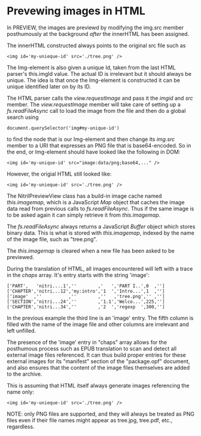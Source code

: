 # Prevewing images in HTML

In PREVIEW, the images are previewd by modifying the img.src member
posthumously at the background *after* the innerHTML has been assigned.

The innerHTML constructed always points to the original src file such as

    <img id='my-unieque-id' src='./tree.png' />

The Img-element is also given a unique Id, taken from the last HTML parser's
this.imgId value. The actual ID is irrelevant but it should always be unique.
The idea is that once the Img-element is constructed it can be unique identified
later on by its ID.

The HTML parser calls the *view.requestImage* and pass it the *imgid* and *src*
member. The *view.requestImage* member will take care of setting up a *fs.readFileAsync*
call to load the image from the file and then do a global search using

    document.querySelector('img#my-unique-id')

to find the node that is our Img-element and then change its *img.src* member
to a URI that expresses an PNG file that is base64-encoded. So in the end,
or Img-element should have looked like the following in DOM:

    <img id='my-unique-id' src="image:data/png;base64,..." />

However, the origial HTML still looked like:

    <img id='my-unieque-id' src='./tree.png' />

The NitrilPreviewView class has a build-in image cache named *this.imagemap*,
which is a JavaScript *Map* object that caches the image data read from
previous calls to *fs.readFileAsync*. Thus if the same image is to be asked
again it can simply retrieve it from *this.imagemap*.

The *fs.readFileAsync* always returns a JavaScript *Buffer* object which
stores binary data. This is what is stored with *this.imagemap*, indexed
by the name of the image file, such as "tree.png".

The *this.imagemap* is cleared when a new file has been asked to be previewed.

During the translation of HTML, all images encountered will left with a trace
in the *chaps* array. It's entry starts with the string 'image':

    ['PART',   'nitri....1',''        ,'   ','PART I..',0  ,'']
    ['CHAPTER','nitri...12','my:intro','1  ','Intro...',1  ,'']
    ['image'  ,''          ,''        ,''   ,'tree.png','' ,'']
    ['SECTION','nitri...24',''        ,'1.1','Welco...',225,'']
    ['CHAPTER','nitri...34',''        ,'2  ','regexp  ',300,'']

In the previous example the third line is an 'image' entry. The fifth column is
filled with the name of the image file and other columns are irrelevant and
left unfilled.

The presence of the 'image' entry in "chaps" array allows for the posthumous
process such as EPUB translation to scan and detect all external image files
referenced. It can thus build proper entries for these external images for its
"manifest" section of the "package.opf" document, and also ensures that the
content of the image files themselves are added to the archive.

This is assuming that HTML itself always generate images referencing the name
only:

    <img id='my-unieque-id' src='./tree.png' />

NOTE: only PNG files are supported, and they will always be treated as PNG
files even if their file names might appear as tree.jpg, tree.pdf, etc.,
regardless.
